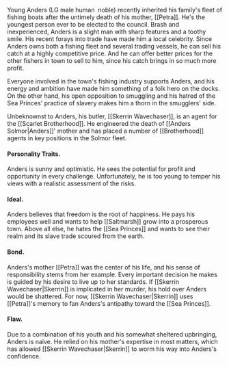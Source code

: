 Young Anders (LG male human  noble) recently inherited his family's fleet of fishing boats after the untimely death of his mother, [[Petra]]. He's the youngest person ever to be elected to the council. Brash and inexperienced, Anders is a slight man with sharp features and a toothy smile. His recent forays into trade have made him a local celebrity. Since Anders owns both a fishing fleet and several trading vessels, he can sell his catch at a highly competitive price. And he can offer better prices for the other fishers in town to sell to him, since his catch brings in so much more profit.

Everyone involved in the town's fishing industry supports Anders, and his energy and ambition have made him something of a folk hero on the docks. On the other hand, his open opposition to smuggling and his hatred of the Sea Princes' practice of slavery makes him a thorn in the smugglers' side.

Unbeknownst to Anders, his butler, [[Skerrin Wavechaser]], is an agent for the [[Scarlet Brotherhood]]. He engineered the death of [[Anders Solmor|Anders]]' mother and has placed a number of [[Brotherhood]] agents in key positions in the Solmor fleet.

#### Personality Traits. 
Anders is sunny and optimistic. He sees the potential for profit and opportunity in every challenge. Unfortunately, he is too young to temper his views with a realistic assessment of the risks.

#### Ideal. 
Anders believes that freedom is the root of happiness. He pays his employees well and wants to help [[Saltmarsh]] grow into a prosperous town. Above all else, he hates the [[Sea Princes]] and wants to see their realm and its slave trade scoured from the earth.

#### Bond. 
Anders's mother [[Petra]] was the center of his life, and his sense of responsibility stems from her example. Every important decision he makes is guided by his desire to live up to her standards. If [[Skerrin Wavechaser|Skerrin]] is implicated in her murder, his hold over Anders would be shattered. For now, [[Skerrin Wavechaser|Skerrin]] uses [[Petra]]'s memory to fan Anders's antipathy toward the [[Sea Princes]].

#### Flaw. 
Due to a combination of his youth and his somewhat sheltered upbringing, Anders is naïve. He relied on his mother's expertise in most matters, which has allowed [[Skerrin Wavechaser|Skerrin]] to worm his way into Anders's confidence.